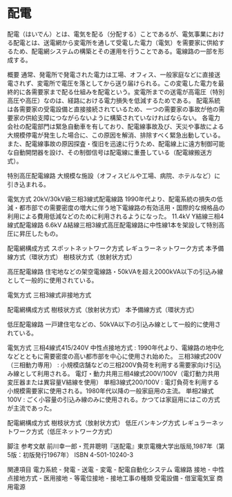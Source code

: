 # 配電

配電（はいでん）とは、電気を配る（分配する）ことであるが、電気事業における配電とは、送電網から変電所を通して受電した電力（電気）を需要家に供給するため、配電網システムの構築とその運用を行うことである。電線路の一部を形成する。

概要
通常、発電所で発電された電力は工場、オフィス、一般家庭などに直接送電されず、変電所で電圧を落としてから送り届けられる。この変電した電力を最終的に各需要家まで配る仕組みを配電という。変電所までの送電が高電圧（特別高圧や高圧）なのは、経路における電力損失を低減するためである。
配電系統は各需要家の受電設備と直接接続されているため、一つの需要家の事故が他の需要家の供給支障につながらないように構築されていなければならない。
各電力会社の配電部門は緊急自動車を有しており、配電線事故及び、天災や事故による大規模停電が発生した場合に、この原因を解消、排除すべく緊急出動している。また、配電線事故の原因探査・復旧を迅速に行うため、配電線上に遠方制御可能な自動開閉器を設け、その制御信号は配電線に重畳している（配電線搬送方式）。

特別高圧配電線路
大規模な施設（オフィスビルや工場、病院、ホテルなど）に引き込まれる。

電気方式
20kV/30kV級三相3線式配電線路
1990年代より、配電系統の損失の低減・都市部での需要密度の増大に伴う地下電線路の有効活用・国際的な規格品の利用による費用低減などのために利用されるようになった。
11.4kV Y結線三相4線式配電線路
6.6kV Δ結線三相3線式高圧配電線路に中性線1本を架設して特別高圧に昇圧したもの。

配電網構成方式
スポットネットワーク方式
レギュラーネットワーク方式
本予備線方式（環状方式）
樹枝状方式（放射状方式）

高圧配電線路
住宅地などの架空電線路・50kVAを超え2000kVA以下の引込み線として一般的に使用されている。

電気方式
三相3線式非接地方式

配電網構成方式
樹枝状方式（放射状方式）
本予備線方式（環状方式）

低圧配電線路
一戸建住宅などの、50kVA以下の引込み線として一般的に使用されている。

電気方式
三相4線式415/240V 中性点接地方式 : 1990年代より、電線路の地中化などとともに需要密度の高い都市部を中心に使用され始めた。
三相3線式200V（三相動力専用） : 小規模店舗などの三相200V負荷を利用する需要家向け引込み線として利用される。
電灯・動力共用三相4線式200V/100V（電灯動力共用変圧器または異容量V結線を使用）
単相3線式200/100V : 電灯負荷を利用する小規模需要家に使用される。1980年代以降の一般家庭用の主流。
単相2線式100V : ごく小容量の引込み線のみに使用される。かつては家庭用にはこの方式が主流であった。

配電網構成方式
樹枝状方式（放射状方式）
低圧バンキング方式
レギュラーネットワーク方式（低圧ネットワーク方式）

脚注
参考文献
前川幸一郎・荒井聰明『送配電』東京電機大学出版局,1987年（第5版：初版発行1967年） ISBN 4-501-10240-3

関連項目
電力系統 - 発電 - 送電 - 変電 - 配電自動化システム
電線路
接地 - 中性点接地方式 - 医用接地 - 等電位接地 - 接地工事の種類
受電設備 - 借室電気室
商用電源